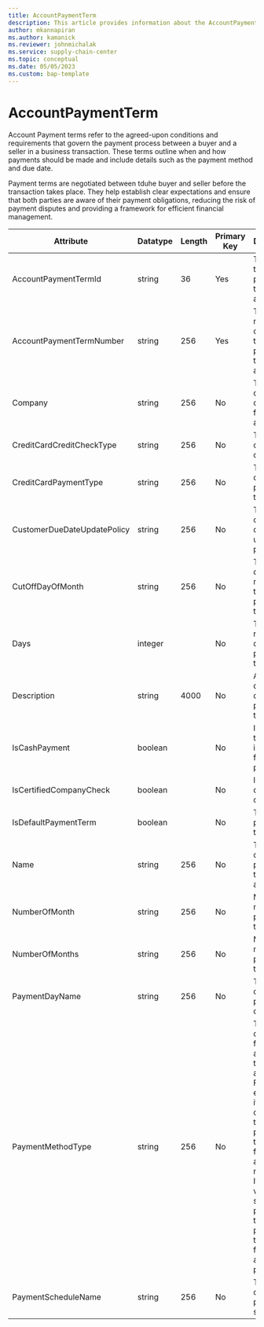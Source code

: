 ```yaml
---
title: AccountPaymentTerm
description: This article provides information about the AccountPaymentTerm entity.
author: mkannapiran
ms.author: kamanick
ms.reviewer: johnmichalak
ms.service: supply-chain-center
ms.topic: conceptual
ms.date: 05/05/2023
ms.custom: bap-template
---
```


# **AccountPaymentTerm**

Account Payment terms refer to the agreed-upon conditions and requirements that govern the payment process between a buyer and a seller in a business transaction. These terms outline when and how payments should be made and include details such as the payment method and due date. 

Payment terms are negotiated between tduhe buyer and seller before the transaction takes place. They help establish clear expectations and ensure that both parties are aware of their payment obligations, reducing the risk of payment disputes and providing a framework for efficient financial management.



|	Attribute	|	Datatype	|	Length	|	Primary Key	|	Description	|
|---------------|--------|------|----------|-----------|
|	AccountPaymentTermId	|	string	|	36	|	Yes	|	The ID of the payment term for the account.	|
|	AccountPaymentTermNumber	|	string	|	256	|	Yes	|	The number or code for the payment term for the account.	|
|	Company	|	string	|	256	|	No	|	The name of the company for the account.	|
|	CreditCardCreditCheckType	|	string	|	256	|	No	|	The credit card credit check type.	|
|	CreditCardPaymentType	|	string	|	256	|	No	|	The credit card payment type.	|
|	CustomerDueDateUpdatePolicy	|	string	|	256	|	No	|	The customer due date update policy.	|
|	CutOffDayOfMonth	|	string	|	256	|	No	|	The cutoff day of month for the payment term.	|
|	Days	|	integer	|		|	No	|	The number of days in the payment term.	|
|	Description	|	string	|	4000	|	No	|	A description of the payment term.	|
|	IsCashPayment	|	boolean	|		|	No	|	Indicates if the account is enabled for cash payment.	|
|	IsCertifiedCompanyCheck	|	boolean	|		|	No	|	Is certified company check.	|
|	IsDefaultPaymentTerm	|	boolean	|		|	No	|	The default payment term.	|
|	Name	|	string	|	256	|	No	|	The name of the payment term for the account.	|
|	NumberOfMonth	|	string	|	256	|	No	|	Number of month for payment terms.	|
|	NumberOfMonths	|	string	|	256	|	No	|	Number of months for payment terms.	|
|	PaymentDayName	|	string	|	256	|	No	|	The name of the payment day.	|
|	PaymentMethodType	|	string	|	256	|	No	|	The method of payment for this account or to this account. For example, if it's for a customer, then its payment terms are for accounts receivables. If it's for a vendor or service provider, then its payment terms are for accounts payables.	|
|	PaymentScheduleName	|	string	|	256	|	No	|	The name of the payment schedule.	|
